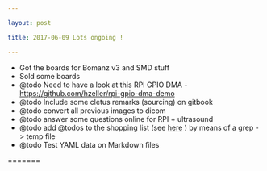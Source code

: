 ```yaml
---

layout: post

title: 2017-06-09 Lots ongoing !

---
```



-   Got the boards for Bomanz v3 and SMD stuff
-   Sold some boards
-   @todo Need to have a look at this RPI GPIO DMA -
    https://github.com/hzeller/rpi-gpio-dma-demo
-   @todo Include some cletus remarks (sourcing) on gitbook
-   @todo convert all previous images to dicom
-   @todo answer some questions online for RPI + ultrasound
-   @todo add @todos to the shopping list (see
    [here](https://kelu124.gitbooks.io/echomods/content/Chapter7/shoppingList.html) )
    by means of a grep -&gt; temp file
-   @todo Test YAML data on Markdown files

=======

